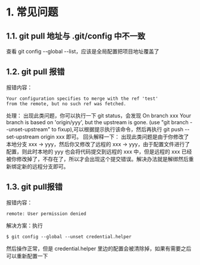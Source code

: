 # 1. 常见问题
## 1.1. git pull 地址与 .git/config 中不一致
查看 git config --global --list，应该是全局配置把项目地址覆盖了

## 1.2. git pull 报错
报错内容：
```shell
Your configuration specifies to merge with the ref 'test'
from the remote, but no such ref was fetched.
```
处理：
出现此类问题，你可以执行一下 git status，会发现 On branch xxx Your branch is based on 'origin/yyy', but the upstream is gone. (use "git branch --unset-upstream" to fixup),可以根据提示执行该命令，然后再执行 git push --set-upstream origin xxx 即可。
回头解释一下： 出现此类问题是由于你修改了本地分支 xxx -&gt; yyy，然后你又修改了远程的 xxx -&gt; yyy，由于配置文件进行了配置，则此时本地的 yyy 也会将代码提交到远程的 xxx 中，但是远程的 xxx 已经被你修改掉了，不存在了，所以才会出现这个提交错误。解决办法就是解绑然后重新绑定新的远程分支即可。

## 1.3. git pull报错
报错内容：
```shell
remote: User permission denied
```
解决方案：执行
```shell
$ git config --global --unset credential.helper
```
然后操作正常，但是 credential.helper 里边的配置会被清除掉，如果有需要之后可以重新配置一下